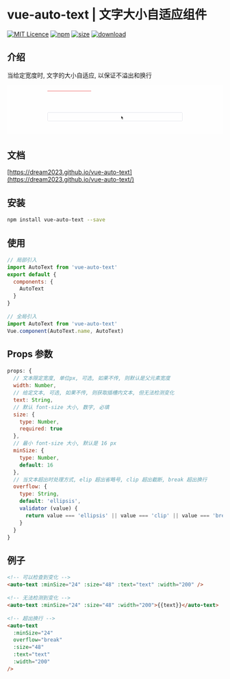 # vue-auto-text | 文字大小自适应组件

[![MIT Licence](https://badges.frapsoft.com/os/mit/mit.svg)](https://opensource.org/licenses/mit-license.php)
[![npm](https://img.shields.io/npm/v/vue-auto-text.svg)](https://www.npmjs.com/package/vue-auto-text)
[![size](https://img.shields.io/bundlephobia/minzip/vue-auto-text.svg)](https://www.npmjs.com/package/vue-auto-text)
[![download](https://img.shields.io/npm/dw/vue-auto-text.svg)](https://npmcharts.com/compare/vue-auto-text?minimal=true)

## 介绍

当给定宽度时, 文字的大小自适应, 以保证不溢出和换行

![演示图](./public/example.gif)

## 文档

[https://dream2023.github.io/vue-auto-text](https://dream2023.github.io/vue-auto-text/)

## 安装

```bash
npm install vue-auto-text --save
```

## 使用

```js
// 局部引入
import AutoText from 'vue-auto-text'
export default {
  components: {
    AutoText
  }
}
```

```js
// 全局引入
import AutoText from 'vue-auto-text'
Vue.component(AutoText.name, AutoText)
```

## Props 参数

```js
props: {
  // 文本限定宽度, 单位px, 可选, 如果不传, 则默认是父元素宽度
  width: Number,
  // 给定文本, 可选, 如果不传, 则获取插槽内文本, 但无法检测变化
  text: String,
  // 默认 font-size 大小, 数字, 必填
  size: {
    type: Number,
    required: true
  },
  // 最小 font-size 大小, 默认是 16 px
  minSize: {
    type: Number,
    default: 16
  },
  // 当文本超出时处理方式, elip 超出省略号, clip 超出截断, break 超出换行
  overflow: {
    type: String,
    default: 'ellipsis',
    validator (value) {
      return value === 'ellipsis' || value === 'clip' || value === 'break'
    }
  }
}
```

## 例子

```html
<!-- 可以检查到变化 -->
<auto-text :minSize="24" :size="48" :text="text" :width="200" />
```

```html
<!-- 无法检测到变化 -->
<auto-text :minSize="24" :size="48" :width="200">{{text}}</auto-text>
```

```html
<!-- 超出换行 -->
<auto-text
  :minSize="24"
  overflow="break"
  :size="48"
  :text="text"
  :width="200"
/>
```
